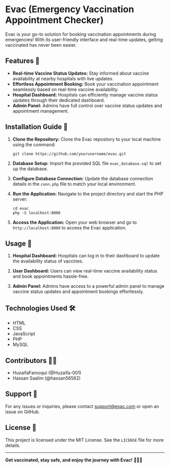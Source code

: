 # Evac (Emergency Vaccination Appointment Checker)


Evac is your go-to solution for booking vaccination appointments during emergencies! With its user-friendly interface and real-time updates, getting vaccinated has never been easier.

## Features 🌟

- **Real-time Vaccine Status Updates:** Stay informed about vaccine availability at nearby hospitals with live updates.
- **Effortless Appointment Booking:** Book your vaccination appointment seamlessly based on real-time vaccine availability.
- **Hospital Dashboard:** Hospitals can efficiently manage vaccine status updates through their dedicated dashboard.
- **Admin Panel:** Admins have full control over vaccine status updates and appointment management.

## Installation Guide 🚀

1. **Clone the Repository:** Clone the Evac repository to your local machine using the command:
   ```
   git clone https://github.com/yourusername/evac.git
   ```

2. **Database Setup:** Import the provided SQL file `evac_database.sql` to set up the database.

3. **Configure Database Connection:** Update the database connection details in the `conn.php` file to match your local environment.

4. **Run the Application:** Navigate to the project directory and start the PHP server:
   ```
   cd evac
   php -S localhost:8000
   ```

5. **Access the Application:** Open your web browser and go to `http://localhost:8000` to access the Evac application.

## Usage 🚀

1. **Hospital Dashboard:** Hospitals can log in to their dashboard to update the availability status of vaccines.

2. **User Dashboard:** Users can view real-time vaccine availability status and book appointments hassle-free.

3. **Admin Panel:** Admins have access to a powerful admin panel to manage vaccine status updates and appointment bookings effortlessly.

## Technologies Used 🛠️

- HTML
- CSS
- JavaScript
- PHP
- MySQL

## Contributors 👩‍💻

- HuzaifaFarooqui (@Huzaifa-001)
- Hassan Saalim (@hassan56562)

## Support 📧

For any issues or inquiries, please contact support@evac.com or open an issue on GitHub.

## License 📄

This project is licensed under the MIT License. See the `LICENSE` file for more details.

---

**Get vaccinated, stay safe, and enjoy the journey with Evac!** 🚀💉🏥
